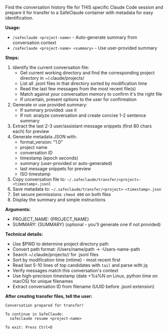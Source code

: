 Find the conversation history file for THIS specific Claude Code session and prepare it for transfer to a SafeClaude container with metadata for easy identification.

**Usage:**
- `/safeclaude <project-name>` - Auto-generate summary from conversation context
- `/safeclaude <project-name> <summary>` - Use user-provided summary

**Steps:**
1. Identify the current conversation file:
   - Get current working directory and find the corresponding project directory in ~/.claude/projects/
   - List all .jsonl files in that directory sorted by modification time
   - Read the last few messages from the most recent file(s)
   - Match against your conversation memory to confirm it's the right file
   - If uncertain, present options to the user for confirmation
2. Generate or use provided summary:
   - If summary provided: use it
   - If not: analyze conversation and create concise 1-2 sentence summary
3. Extract the last 2-3 user/assistant message snippets (first 80 chars each) for preview
4. Generate metadata JSON with:
   - format_version: "1.0"
   - project name
   - conversation ID
   - timestamp (epoch seconds)
   - summary (user-provided or auto-generated)
   - last message snippets for preview
   - ISO timestamp
5. Copy conversation file to: `~/.safeclaude/transfer/<project>-<timestamp>.jsonl`
6. Save metadata to: `~/.safeclaude/transfer/<project>-<timestamp>.json`
7. Set secure permissions: `chmod 600` on both files
8. Display the summary and simple instructions

**Arguments:**
- PROJECT_NAME: {PROJECT_NAME}
- SUMMARY: {SUMMARY} (optional - you'll generate one if not provided)

**Technical details:**
- Use $PWD to determine project directory path
- Convert path format: /Users/name/path → -Users-name-path
- Search ~/.claude/projects/<converted-path>/ for .jsonl files
- Sort by modification time (mtime) - most recent first
- Read last 5-10 lines of top candidates with `tail` and parse with jq
- Verify messages match this conversation's context
- Use high-precision timestamp (date +%s%N on Linux, python time on macOS) for unique filenames
- Extract conversation ID from filename (UUID before .jsonl extension)

**After creating transfer files, tell the user:**
```
Conversation prepared for transfer!

To continue in SafeClaude:
  safeclaude resume <project-name>

To exit: Press Ctrl+D
```
